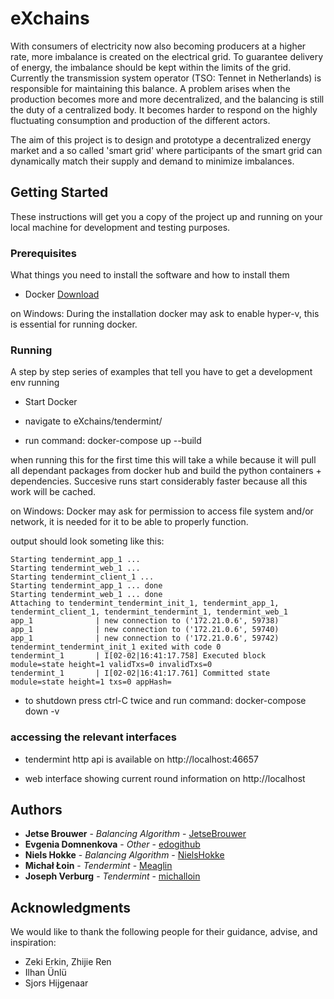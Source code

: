 # eXchains

With consumers of electricity now also becoming producers at a higher rate, more imbalance is created on the electrical grid. To guarantee delivery of energy, the imbalance should be kept within the limits of the grid. Currently the transmission system operator (TSO: Tennet in Netherlands) is responsible for maintaining this balance. A problem arises when the production becomes more and more decentralized, and the balancing is still the duty of a centralized body. It becomes harder to respond on the highly fluctuating consumption and production of the different actors.

The aim of this project is to design and prototype a decentralized energy market and a so called 'smart grid' where participants of the smart grid can dynamically match their supply and demand to minimize imbalances.

## Getting Started

These instructions will get you a copy of the project up and running on your local machine for development and testing purposes.

### Prerequisites

What things you need to install the software and how to install them

* Docker [Download](https://docs.docker.com/install/#supported-platforms)

on Windows: During the installation docker may ask to enable hyper-v, this is essential for running docker.

### Running

A step by step series of examples that tell you have to get a development env running

* Start Docker

* navigate to eXchains/tendermint/

* run command: docker-compose up --build

when running this for the first time this will take a while because it will pull all dependant packages from docker hub and build the python containers + dependencies. Succesive runs start considerably faster because all this work will be cached.

on Windows: Docker may ask for permission to access file system and/or network, it is needed for it to be able to properly function.

output should look someting like this:
```
Starting tendermint_app_1 ... 
Starting tendermint_web_1 ... 
Starting tendermint_client_1 ... 
Starting tendermint_app_1 ... done
Starting tendermint_web_1 ... done
Attaching to tendermint_tendermint_init_1, tendermint_app_1, tendermint_client_1, tendermint_tendermint_1, tendermint_web_1
app_1              | new connection to ('172.21.0.6', 59738)
app_1              | new connection to ('172.21.0.6', 59740)
app_1              | new connection to ('172.21.0.6', 59742)
tendermint_tendermint_init_1 exited with code 0
tendermint_1       | I[02-02|16:41:17.758] Executed block                               module=state height=1 validTxs=0 invalidTxs=0
tendermint_1       | I[02-02|16:41:17.761] Committed state                              module=state height=1 txs=0 appHash=
```

* to shutdown press ctrl-C twice and run command: docker-compose down -v

### accessing the relevant interfaces
  
  * tendermint http api is available on http://localhost:46657
  
  * web interface showing current round information on http://localhost
  

## Authors

* **Jetse Brouwer** - *Balancing Algorithm* - [JetseBrouwer](https://github.com/JetseBrouwer)
* **Evgenia Domnenkova** - *Other* - [edogithub](https://github.com/edogithub)
* **Niels Hokke** - *Balancing Algorithm* - [NielsHokke](https://github.com/NielsHokke)
* **Michał Łoin** - *Tendermint* - [Meaglin](https://github.com/Meaglin)
* **Joseph Verburg** - *Tendermint* - [michalloin](https://github.com/michalloin)

## Acknowledgments

We would like to thank the following people for their guidance, advise, and inspiration:

* Zeki Erkin, Zhijie Ren
* Ilhan Ünlü
* Sjors Hijgenaar
